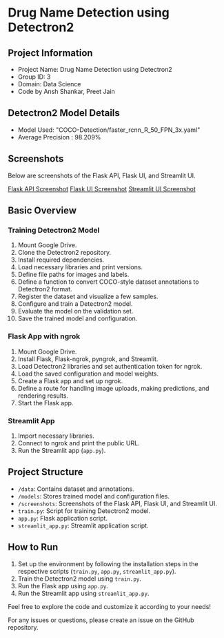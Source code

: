 # Drug Name Detection using Detectron2

## Project Information

- Project Name: Drug Name Detection using Detectron2
- Group ID: 3
- Domain: Data Science
- Code by Ansh Shankar, Preet Jain

## Detectron2 Model Details

- Model Used: "COCO-Detection/faster_rcnn_R_50_FPN_3x.yaml"
- Average Precision : 98.209%

## Screenshots

Below are screenshots of the Flask API, Flask UI, and Streamlit UI.

[Flask API Screenshot](Flask/API.JPG)
[Flask UI Screenshot](Flask/UI.JPG)
[Streamlit UI Screenshot](Streamlit/UI.JPG)

## Basic Overview

### Training Detectron2 Model

1. Mount Google Drive.
2. Clone the Detectron2 repository.
3. Install required dependencies.
4. Load necessary libraries and print versions.
5. Define file paths for images and labels.
6. Define a function to convert COCO-style dataset annotations to Detectron2 format.
7. Register the dataset and visualize a few samples.
8. Configure and train a Detectron2 model.
9. Evaluate the model on the validation set.
10. Save the trained model and configuration.

### Flask App with ngrok

1. Mount Google Drive.
2. Install Flask, Flask-ngrok, pyngrok, and Streamlit.
3. Load Detectron2 libraries and set authentication token for ngrok.
4. Load the saved configuration and model weights.
5. Create a Flask app and set up ngrok.
6. Define a route for handling image uploads, making predictions, and rendering results.
7. Start the Flask app.

### Streamlit App

1. Import necessary libraries.
2. Connect to ngrok and print the public URL.
3. Run the Streamlit app (`app.py`).

## Project Structure

- `/data`: Contains dataset and annotations.
- `/models`: Stores trained model and configuration files.
- `/screenshots`: Screenshots of the Flask API, Flask UI, and Streamlit UI.
- `train.py`: Script for training Detectron2 model.
- `app.py`: Flask application script.
- `streamlit_app.py`: Streamlit application script.

## How to Run

1. Set up the environment by following the installation steps in the respective scripts (`train.py`, `app.py`, `streamlit_app.py`).
2. Train the Detectron2 model using `train.py`.
3. Run the Flask app using `app.py`.
4. Run the Streamlit app using `streamlit_app.py`.

Feel free to explore the code and customize it according to your needs!

For any issues or questions, please create an issue on the GitHub repository.
